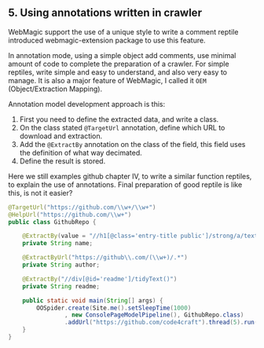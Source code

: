 ## 5. Using annotations written in crawler

WebMagic support the use of a unique style to write a comment reptile introduced webmagic-extension package to use this feature.

In annotation mode, using a simple object add comments, use minimal amount of code to complete the preparation of a crawler. For simple reptiles, write simple and easy to understand, and also very easy to manage. It is also a major feature of WebMagic, I called it `OEM` (Object/Extraction Mapping).

Annotation model development approach is this:

1. First you need to define the extracted data, and write a class.
2. On the class stated `@TargetUrl` annotation, define which URL to download and extraction.
3. Add the `@ExtractBy` annotation on the class of the field, this field uses the definition of what way decimated.
4. Define the result is stored.

Here we still examples github chapter IV, to write a similar function reptiles, to explain the use of annotations. Final preparation of good reptile is like this, is not it easier?

```java
@TargetUrl("https://github.com/\\w+/\\w+")
@HelpUrl("https://github.com/\\w+")
public class GithubRepo {

    @ExtractBy(value = "//h1[@class='entry-title public']/strong/a/text()", notNull = true)
    private String name;

    @ExtractByUrl("https://github\\.com/(\\w+)/.*")
    private String author;

    @ExtractBy("//div[@id='readme']/tidyText()")
    private String readme;

    public static void main(String[] args) {
        OOSpider.create(Site.me().setSleepTime(1000)
                , new ConsolePageModelPipeline(), GithubRepo.class)
                .addUrl("https://github.com/code4craft").thread(5).run();
    }
}
```
